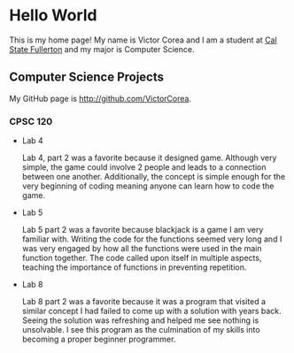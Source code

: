 # Hello World

This is my home page! My name is Victor Corea and I am a student at [Cal State Fullerton](http://www.fullerton.edu/) and my major is Computer Science.

## Computer Science Projects

My GitHub page is http://github.com/VictorCorea.

### CPSC 120

* Lab 4

    Lab 4, part 2 was a favorite because it designed game. Although very simple, the game could involve 2 people and leads to a connection between one another. Additionally, the concept is simple enough for the very beginning of coding meaning anyone can learn how to code the game.
* Lab 5

    Lab 5 part 2 was a favorite because blackjack is a game I am very familiar with. Writing the code for the functions seemed very long and I was very engaged by how all the functions were used in the main function together. The code called upon itself in multiple aspects, teaching the importance of functions in preventing repetition.
* Lab 8

    Lab 8 part 2 was a favorite because it was a program that visited a similar concept I had failed to come up with a solution with years back. Seeing the solution was refreshing and helped me see nothing is unsolvable. I see this program as the culmination of my skills into becoming a proper beginner programmer.